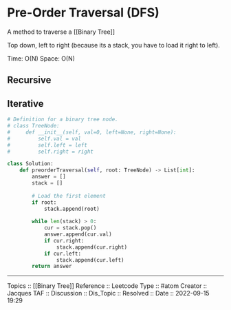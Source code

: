 # Pre-Order Traversal (DFS)
A method to traverse a [[Binary Tree]]

Top down, left to right (because its a stack, you have to load it right to left).

Time: O(N)
Space: O(N)


## Recursive


## Iterative
```python
# Definition for a binary tree node.
# class TreeNode:
#     def __init__(self, val=0, left=None, right=None):
#         self.val = val
#         self.left = left
#         self.right = right

class Solution:
    def preorderTraversal(self, root: TreeNode) -> List[int]:
        answer = []
        stack = []
        
        # Load the first element
        if root:
            stack.append(root)
            
        while len(stack) > 0:
            cur = stack.pop()
            answer.append(cur.val)
            if cur.right:
                stack.append(cur.right)
            if cur.left:
                stack.append(cur.left)
        return answer
```

---
Topics ::  [[Binary Tree]]
Reference :: Leetcode
Type :: #atom
Creator :: Jacques
TAF ::
Discussion ::
Dis_Topic :: 
Resolved ::
Date :: 2022-09-15 19:29
